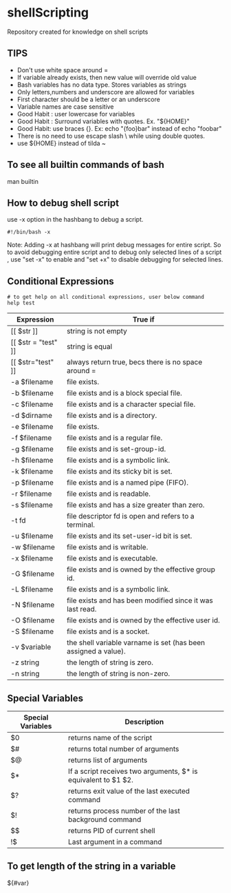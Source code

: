 # shellScripting

Repository created for knowledge on shell scripts

## TIPS
* Don't use white space around =
* If variable already exists, then new value will override old value
* Bash variables has no data type. Stores variables as strings
* Only letters,numbers and underscore are allowed for variables
* First character should be a letter or an underscore
* Variable names are case sensitive
* Good Habit : user lowercase for variables
* Good Habit : Surround variables with quotes. Ex. "${HOME}"
* Good Habit: use braces {}. Ex: echo "{foo}bar" instead of echo "foobar"
* There is no need to use escape slash \ while using double quotes. 
* use ${HOME} instead of tilda ~


## To see all builtin commands of bash
man builtin

## How to debug shell script
use -x option in the hashbang to debug a script.
```
#!/bin/bash -x
```
Note: Adding -x at hashbang will print debug messages for entire script. So to avoid debugging entire script and to debug only selected lines of a script , use "set -x" to enable and "set +x" to disable debugging for selected lines. 

## Conditional Expressions
```
# to get help on all conditional expressions, user below command
help test
```

|Expression  | True if                          |
|------------|----------------------------------|
| [[ $str ]] | string is not empty |
| [[ $str = "test" ]] | string is equal |
| [[ $str="test" ]] | always return true, becs there is no space around = |
| -a $filename | file exists. |
| -b $filename | file exists and is a block special file. |
| -c $filename | file exists and is a character special file. |
| -d $dirname | file exists and is a directory.  |
| -e $filename | file exists. |
| -f $filename | file exists and is a regular file.  |
| -g $filename | file exists and is set-group-id. |
| -h $filename | file exists and is a symbolic link.|
| -k $filename | file exists and its sticky bit is set.  |
| -p $filename | file exists and is a named pipe (FIFO).  |
| -r $filename | file exists and is readable.  |
| -s $filename | file exists and has a size greater than zero.  |
| -t fd   | file descriptor fd is open and refers to a terminal.  |
| -u $filename | file exists and its set-user-id bit is set. |
| -w $filename | file exists and is writable. |
| -x $filename | file exists and is executable.  |
| -G $filename | file exists and is owned by the effective group id.  |
| -L $filename | file exists and is a symbolic link. |
| -N $filename | file exists and has been modified since it was last read. |
| -O $filename | file exists and is owned by the effective user id. |
| -S $filename | file exists and is a socket.  |
| -v $variable | the shell variable varname is set (has been assigned a value).   |
| -z string | the length of string is zero. |
| -n string | the length of string is non-zero. |


## Special Variables

| Special Variables | Description                                     |
|----|----------------------------------------------------------------|
| $0 | returns name of the script                                     |
| $# | returns total number of arguments                              |
| $@ | returns list of arguments                                      |
| $* | If a script receives two arguments, $* is equivalent to $1 $2. |
| $? | returns exit value of the last executed command                |
| $! | returns process number of the last background command          |
| $$ | returns PID of current shell                                   |
| !$ | Last argument in a command                                     |

## To get length of the string in a variable
${#var}
